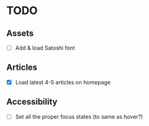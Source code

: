 # TODO

## Assets
- [ ] Add & load Satoshi font

## Articles
- [x] Load latest 4-5 articles on homepage

## Accessibility
- [ ] Set all the proper focus states (to same as hover?)